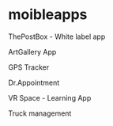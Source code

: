 # moibleapps

ThePostBox - White label app

ArtGallery App

GPS Tracker

Dr.Appointment

VR Space - Learning App

Truck management


